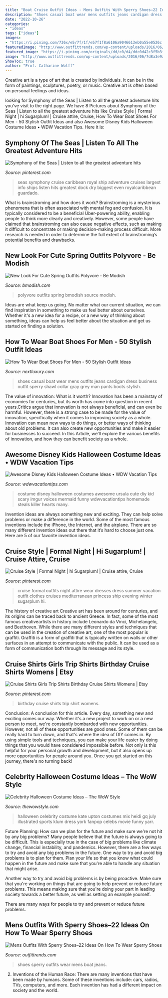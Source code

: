 ```yaml
---
title: "Boat Cruise Outfit Ideas - Mens Outfits With Sperry Shoes–22 Ideas On How To Wear Sperry Shoes"
description: "Shoes casual boat wear mens outfits jeans cardigan dress business outfit sperry shawl collar gray grey man pants boots stylish"
date: "2022-10-26"
categories:
- "ideas"
tags: ["ideas"]
images:
- "https://i.pinimg.com/736x/e5/7f/1f/e57f1f8a6106a9046613eb0a55e0526c.jpg"
featuredImage: "http://www.outfittrends.com/wp-content/uploads/2016/06/7d8a3e9ada344fced83a5e05e5a04040.jpg"
featured_image: "https://i.pinimg.com/originals/dd/c0/d4/ddc0d42c3f5b3f2d5227bd635307f350.jpg"
image: "http://www.outfittrends.com/wp-content/uploads/2016/06/7d8a3e9ada344fced83a5e05e5a04040.jpg"
ShowToc: true
author: "Prof. Catharine Wolff"
---
```



Creative art is a type of art that is created by individuals. It can be in the form of paintings, sculptures, poetry, or music. Creative art is often based on personal feelings and ideas.

	

		
looking for Symphony of the Seas | Listen to all the greatest adventure hits you've visit to the right page. We have 8 Pictures about Symphony of the Seas | Listen to all the greatest adventure hits like Cruise Style | Formal Night | hi Sugarplum! | Cruise attire, Cruise, How To Wear Boat Shoes For Men - 50 Stylish Outfit Ideas and also Awesome Disney Kids Halloween Costume Ideas • WDW Vacation Tips. Here it is:
		
    
## Symphony Of The Seas | Listen To All The Greatest Adventure Hits

<img loading=lazy src="https://i.pinimg.com/736x/8f/c4/13/8fc413a0e788dbf7aae7eef92d5ac4e1.jpg" onerror="this.onerror=null;this.src='https://tse3.mm.bing.net/th?id=OIP.t35p80YuzMTv19wM5_q-eQHaO0&amp;pid=15.1';" alt="Symphony of the Seas | Listen to all the greatest adventure hits">

_Source: pinterest.com_

>seas symphony cruise caribbean royal ship adventure cruises largest info ships listen hits greatest dock dry biggest even royalcaribbean guardado. 

	

What is brainstroming and how does it work?
Brainstroming is a mysterious phenomena that is often associated with mental fog and confusion. It is typically considered to be a beneficial Über-powering ability, enabling people to think more clearly and creatively. However, some people have claimed that brainstroming can also cause negative effects, such as making it difficult to concentrate or making decision-making process difficult. More research is needed in order to determine the full extent of brainstroming’s potential benefits and drawbacks.

    
## New Look For Cute Spring Outfits Polyvore - Be Modish

<img loading=lazy src="http://bmodish.com/wp-content/uploads/2014/03/cute-spring-outfits-polyvore-13.jpg" onerror="this.onerror=null;this.src='https://tse2.mm.bing.net/th?id=OIP.rGFjMo5zF0Cz13rgTeUG7AHaIt&amp;pid=15.1';" alt="New Look For Cute Spring Outfits Polyvore - Be Modish">

_Source: bmodish.com_

>polyvore outfits spring bmodish source modish. 

	

Ideas are what keep us going. No matter what our current situation, we can find inspiration in something to make us feel better about ourselves. Whether it's a new idea for a recipe, or a new way of thinking about something, ideas can help us feel better about the situation and get us started on finding a solution.

    
## How To Wear Boat Shoes For Men - 50 Stylish Outfit Ideas

<img loading=lazy src="http://nextluxury.com/wp-content/uploads/how-to-wear-manly-boat-shoes-outfits-male-style-ideas.jpg" onerror="this.onerror=null;this.src='https://tse4.mm.bing.net/th?id=OIP.QpmKvZ2Nbd2tQpx5MUMM0QAAAA&amp;pid=15.1';" alt="How To Wear Boat Shoes For Men - 50 Stylish Outfit Ideas">

_Source: nextluxury.com_

>shoes casual boat wear mens outfits jeans cardigan dress business outfit sperry shawl collar gray grey man pants boots stylish. 

	

The value of innovation: What is it worth?
Innovation has been a mainstay of economies for centuries, but its worth has come into question in recent years.Critics argue that innovation is not always beneficial, and can even be harmful. However, there is a strong case to be made for the value of innovation, specifically when it comes to improving society as a whole. Innovation can mean new ways to do things, or better ways of thinking about old problems. It can also create new opportunities and make it easier for businesses to succeed. In this Article, we'll explore the various benefits of innovation, and how they can benefit society as a whole.

    
## Awesome Disney Kids Halloween Costume Ideas • WDW Vacation Tips

<img loading=lazy src="https://www.wdwvacationtips.com/wp-content/uploads/2016/09/urseula-costume-1-768x1024-1.jpg" onerror="this.onerror=null;this.src='https://tse4.mm.bing.net/th?id=OIP.Fr-36AKJimakunSk36d77AHaJ4&amp;pid=15.1';" alt="Awesome Disney Kids Halloween Costume Ideas • WDW Vacation Tips">

_Source: wdwvacationtips.com_

>costume disney halloween costumes awesome ursula cute diy kid scary imgur voices mermaid funny wdwvacationtips homemade steals killer hearts many. 

	

Invention ideas are always something new and exciting. They can help solve problems or make a difference in the world. Some of the most famous inventions include the iPhone, the Internet, and the airplane. There are so many different invention ideas out there that it’s hard to choose just one. Here are 5 of our favorite invention ideas.

    
## Cruise Style | Formal Night | Hi Sugarplum! | Cruise Attire, Cruise

<img loading=lazy src="https://i.pinimg.com/originals/dd/c0/d4/ddc0d42c3f5b3f2d5227bd635307f350.jpg" onerror="this.onerror=null;this.src='https://tse4.mm.bing.net/th?id=OIP.qHTmN0MwwxCnUfIihUpw6gHaLH&amp;pid=15.1';" alt="Cruise Style | Formal Night | hi Sugarplum! | Cruise attire, Cruise">

_Source: pinterest.com_

>cruise formal outfits night attire wear dresses dress summer vacation outfit clothes cruises mediterranean princess ship evening winter sugarplum hi. 

	

The history of creative art
Creative art has been around for centuries, and its origins can be traced back to ancient Greece. In fact, some of the most famous creativeartists in history include Leonardo da Vinci, Michelangelo, and Beethoven. While there are many different styles and techniques that can be used in the creation of creative art, one of the most popular is graffiti. Graffiti is a form of graffiti that is typically written on walls or other surfaces in an attempt to communicate with the public. It can be used as a form of communication both through its message and its style.

    
## Cruise Shirts Girls Trip Shirts Birthday Cruise Shirts Womens | Etsy

<img loading=lazy src="https://i.pinimg.com/736x/e5/7f/1f/e57f1f8a6106a9046613eb0a55e0526c.jpg" onerror="this.onerror=null;this.src='https://tse3.mm.bing.net/th?id=OIP.UEwyugklXylMT_OWo9n_-AHaNi&amp;pid=15.1';" alt="Cruise Shirts Girls Trip Shirts Birthday Cruise Shirts Womens | Etsy">

_Source: pinterest.com_

>birthday cruise shirts trip shirt womens. 

	

Conclusion: A conclusion for this article.
Every day, something new and exciting comes our way. Whether it's a new project to work on or a new person to meet, we're constantly bombarded with new opportunities. However, not all of these opportunities are good ones. Some of them can be really hard to turn down, and that's where the idea of DIY comes in.
By using simple tools and techniques, you can make your life easier by doing things that you would have considered impossible before. Not only is this helpful for your personal growth and development, but it also opens up more opportunities for people around you. Once you get started on this journey, there's no turning back!

    
## Celebrity Halloween Costume Ideas – The WoW Style

<img loading=lazy src="http://thewowstyle.com/wp-content/uploads/2014/10/Celebrity-halloween-costume.jpg" onerror="this.onerror=null;this.src='https://tse2.mm.bing.net/th?id=OIP.wRIKNp8aXAydQ1I2R9NTrgHaMo&amp;pid=15.1';" alt="Celebrity Halloween Costume Ideas – The WoW Style">

_Source: thewowstyle.com_

>halloween celebrity costume kate upton costumes mix heidi gq july illustrated sports klum dress york fanpop celebs movie funny yarr. 

	

Future Planning: How can we plan for the future and make sure we're not hit by any big problems?
Many people believe that the future is always going to be difficult. This is especially true in the case of big problems like climate change, financial instability, and pandemics. However, there are a few ways to try and avoid any big problems in the future. 
One way to try and avoid big problems is to plan for them. Plan your life so that you know what could happen in the future and make sure that you're able to handle any situation that might arise. 

Another way to try and avoid big problems is by being proactive. Make sure that you're working on things that are going to help prevent or reduce future problems. This means making sure that you're doing your part in leading society towards a better future, as well as setting an example yourself. 

There are many ways for people to try and prevent or reduce future problems.

    
## Mens Outfits With Sperry Shoes–22 Ideas On How To Wear Sperry Shoes

<img loading=lazy src="http://www.outfittrends.com/wp-content/uploads/2016/06/7d8a3e9ada344fced83a5e05e5a04040.jpg" onerror="this.onerror=null;this.src='https://tse1.mm.bing.net/th?id=OIP.J3UZFl0RR8qaeMVQgakSywHaLH&amp;pid=15.1';" alt="Mens Outfits With Sperry Shoes–22 Ideas On How To Wear Sperry Shoes">

_Source: outfittrends.com_

>shoes sperry outfits wear mens boat jeans. 

	

2. Inventions of the Human Race:
There are many inventions that have been made by humans. Some of these inventions include: cars, radios, TVs, computers, and more. Each invention has had a different impact on society and the world.

